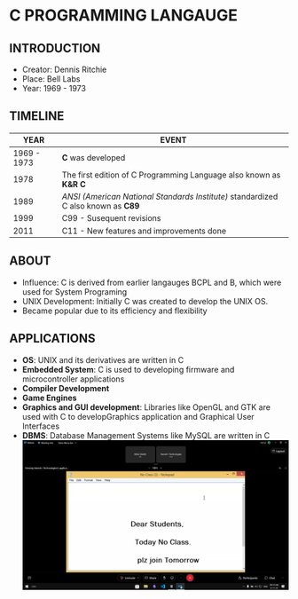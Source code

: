 # C PROGRAMMING LANGAUGE

## INTRODUCTION

- Creator: Dennis Ritchie
- Place: Bell Labs
- Year: 1969 - 1973

## TIMELINE

| YEAR | EVENT |
| --- | --- |
| 1969 - 1973 | **C** was developed |
| 1978 | The first edition of C Programming Language also known as **K&R C** |
| 1989 | *ANSI (American National Standards Institute)* standardized C also known as **C89** |
| 1999 | C99 - Susequent revisions |
| 2011 | C11 - New features and improvements done |

## ABOUT

- Influence: C is derived from earlier langauges BCPL and B, which were used for System Programing
- UNIX Development: Initially C was created to develop the UNIX OS.
- Became popular due to its efficiency and flexibility

## APPLICATIONS

- **OS**: UNIX and its derivatives are written in C
- **Embedded System**: C is used to developing firmware and microcontroller applications
- **Compiler Development**
- **Game Engines**
- **Graphics and GUI development**: Libraries like OpenGL and GTK are used with C to developGraphics application and Graphical User Interfaces
- **DBMS**: Database Management Systems like MySQL are written in C
![alt text](image.png)
